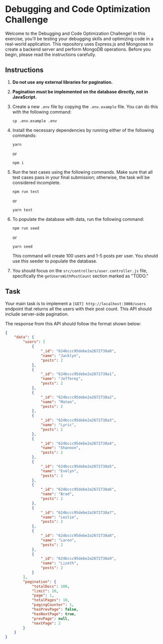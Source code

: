 # Debugging and Code Optimization Challenge

Welcome to the Debugging and Code Optimization Challenge! In this exercise, you'll be testing your debugging skills and optimizing code in a real-world application. This repository uses Express.js and Mongoose to create a backend server and perform MongoDB operations. Before you begin, please read the instructions carefully.

## Instructions

1. **Do not use any external libraries for pagination.**
2. **Pagination must be implemented on the database directly, not in JavaScript.**
3. Create a new `.env` file by copying the `.env.example` file. You can do this with the following command:

    ```
    cp .env.example .env
    ```

4. Install the necessary dependencies by running either of the following commands:

    ```
    yarn
    ```

    or

    ```
    npm i
    ```

5. Run the test cases using the following commands. Make sure that all test cases pass in your final submission; otherwise, the task will be considered incomplete.

    ```
    npm run test
    ```

    or

    ```
    yarn test
    ```

6. To populate the database with data, run the following command:

    ```
    npm run seed
    ```

    or

    ```
    yarn seed
    ```

   This command will create 100 users and 1-5 posts per user. You should use this seeder to populate the database.

7. You should focus on the `src/controllers/user.controller.js` file, specifically the `getUsersWithPostCount` section marked as "TODO."

## Task

Your main task is to implement a `[GET] http://localhost:3000/users` endpoint that returns all the users with their post count. This API should include server-side pagination.

The response from this API should follow the format shown below:

```json
{
    "data": {
        "users": [
            {
                "_id": "624bccc95debe2a2672738a0",
                "name": "Jacklyn",
                "posts": 2
            },
            {
                "_id": "624bccc95debe2a2672738a1",
                "name": "Jefferey",
                "posts": 2
            },
            {
                "_id": "624bccc95debe2a2672738a2",
                "name": "Mateo",
                "posts": 2
            },
            {
                "_id": "624bccc95debe2a2672738a3",
                "name": "Lyric",
                "posts": 2
            },
            {
                "_id": "624bccc95debe2a2672738a4",
                "name": "Shannon",
                "posts": 2
            },
            {
                "_id": "624bccc95debe2a2672738a5",
                "name": "Evelyn",
                "posts": 2
            },
            {
                "_id": "624bccc95debe2a2672738a6",
                "name": "Brad",
                "posts": 2
            },
            {
                "_id": "624bccc95debe2a2672738a7",
                "name": "Leslie",
                "posts": 2
            },
            {
                "_id": "624bccc95debe2a2672738a8",
                "name": "Laron",
                "posts": 2
            },
            {
                "_id": "624bccc95debe2a2672738a9",
                "name": "Lizeth",
                "posts": 2
            }
        ],
        "pagination": {
            "totalDocs": 100,
            "limit": 10,
            "page": 1,
            "totalPages": 10,
            "pagingCounter": 1,
            "hasPrevPage": false,
            "hasNextPage": true,
            "prevPage": null,
            "nextPage": 2
        }
    }
}
